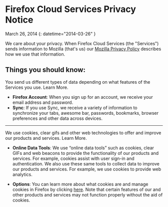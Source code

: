 # Firefox Cloud Services Privacy Notice

March 26, 2014
{: datetime="2014-03-26" }

We care about your privacy. When Firefox Cloud Services (the "Services") sends information to Mozilla (that's us) our [Mozilla Privacy Policy](http://www.mozilla.org/en-US/privacy/) describes how we use that information.

## Things you should know:

You send us different types of data depending on what features of the Services you use.  Learn More.

* **Firefox Account**: When you sign up for an account, we receive your email address and password. 
* **Sync**: If you use Sync, we receive a variety of information to synchronize your tabs, awesome bar, passwords, bookmarks, browser preferences and other data across devices.  

---------------------------------------

We use cookies, clear gifs and other web technologies to offer and improve our products and services.  Learn More.

* **Online Data Tools**: We use “online data tools” such as cookies, clear GIFs and web beacons to provide the functionality of our products and services. For example, cookies assist with user sign-in and authentication. We also use these same tools to collect data to improve our products and services. For example, we use cookies to provide web analytics. 

* **Options**: You can learn more about what cookies are and manage cookies in Firefox by clicking [here](https://support.mozilla.org/en-US/kb/cookies-information-websites-store-on-your-computer). Note that certain features of our and other products and services may not function properly without the aid of cookies.


